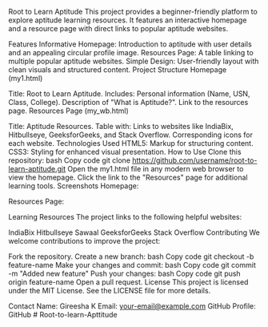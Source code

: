 Root to Learn Aptitude
This project provides a beginner-friendly platform to explore aptitude learning resources. It features an interactive homepage and a resource page with direct links to popular aptitude websites.

Features
Informative Homepage: Introduction to aptitude with user details and an appealing circular profile image.
Resources Page: A table linking to multiple popular aptitude websites.
Simple Design: User-friendly layout with clean visuals and structured content.
Project Structure
Homepage (my1.html)

Title: Root to Learn Aptitude.
Includes:
Personal information (Name, USN, Class, College).
Description of "What is Aptitude?".
Link to the resources page.
Resources Page (my_wb.html)

Title: Aptitude Resources.
Table with:
Links to websites like IndiaBix, Hitbullseye, GeeksforGeeks, and Stack Overflow.
Corresponding icons for each website.
Technologies Used
HTML5: Markup for structuring content.
CSS3: Styling for enhanced visual presentation.
How to Use
Clone this repository:
bash
Copy code
git clone https://github.com/username/root-to-learn-aptitude.git
Open the my1.html file in any modern web browser to view the homepage.
Click the link to the "Resources" page for additional learning tools.
Screenshots
Homepage:

Resources Page:

Learning Resources
The project links to the following helpful websites:

IndiaBix
Hitbullseye
Sawaal
GeeksforGeeks
Stack Overflow
Contributing
We welcome contributions to improve the project:

Fork the repository.
Create a new branch:
bash
Copy code
git checkout -b feature-name
Make your changes and commit:
bash
Copy code
git commit -m "Added new feature"
Push your changes:
bash
Copy code
git push origin feature-name
Open a pull request.
License
This project is licensed under the MIT License. See the LICENSE file for more details.

Contact
Name: Gireesha K
Email: your-email@example.com
GitHub Profile: GitHub
#   R o o t - t o - l e a r n - A p t t i t u d e  
 